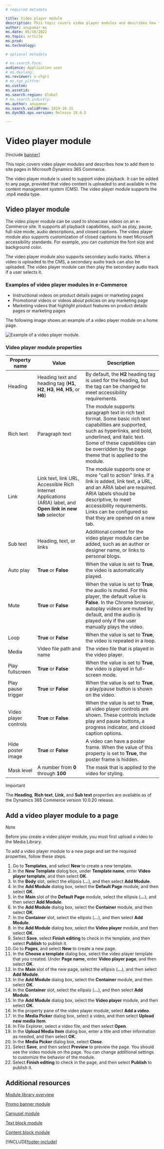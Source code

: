 ```yaml
---
# required metadata

title: Video player module
description: This topic covers video player modules and describes how to add them to site pages in Microsoft Dynamics 365 Commerce.
author: anupamar-ms
ms.date: 05/18/2022
ms.topic: article
ms.prod: 
ms.technology: 

# optional metadata

# ms.search.form: 
audience: Application user
# ms.devlang: 
ms.reviewer: v-chgri
# ms.tgt_pltfrm: 
ms.custom: 
ms.assetid: 
ms.search.region: Global
# ms.search.industry: 
ms.author: anupamar
ms.search.validFrom: 2019-10-31
ms.dyn365.ops.version: Release 10.0.5

---
```


# Video player module

[!include [banner](includes/banner.md)]

This topic covers video player modules and describes how to add them to site pages in Microsoft Dynamics 365 Commerce.

The video player module is used to support video playback. It can be added to any page, provided that video content is uploaded to and available in the content management system (CMS). The video player module supports the .mp4 media type.

## Video player module

The video player module can be used to showcase videos on an e-Commerce site. It supports all playback capabilities, such as play, pause, full-size mode, audio descriptions, and closed captions. The video player module also supports customization of closed captions to meet Microsoft accessibility standards. For example, you can customize the font size and background color.

The video player module also supports secondary audio tracks. When a video is uploaded to the CMS, a secondary audio track can also be uploaded. The video player module can then play the secondary audio track if a user selects it.

### Examples of video player modules in e-Commerce

- Instructional videos on product details pages or marketing pages
- Promotional videos or videos about policies on any marketing page
- Marketing videos that highlight product features on product details pages or marketing pages

The following image shows an example of a video player module on a home page.

![Example of a video player module.](./media/ecommerce-videoplayer.PNG)

### Video player module properties

| Property name         | Value                               | Description |
|-----------------------|-------------------------------------|-------------|
| Heading               | Heading text and heading tag (**H1**, **H2**, **H3**, **H4**, **H5**, or **H6**) | By default, the **H2** heading tag is used for the heading, but the tag can be changed to meet accessibility requirements. |
| Rich text             | Paragraph text | The module supports paragraph text in rich text format. Some basic rich text capabilities are supported, such as hyperlinks, and bold, underlined, and italic text. Some of these capabilities can be overridden by the page theme that is applied to the module. |
| Link                  | Link text, link URL, Accessible Rich Internet Applications (ARIA) label, and **Open link in new tab** selector | The module supports one or more "call to action" links. If a link is added, link text, a URL, and an ARIA label are required. ARIA labels should be descriptive, to meet accessibility requirements. Links can be configured so that they are opened on a new tab. |
| Sub text              | Heading, text, or links | Additional context for the video player module can be added, such as an author or designer name, or links to personal blogs. |
| Auto play             | **True** or **False**               | When the value is set to **True**, the video is automatically played. |
| Mute                  | **True** or **False**               | When the value is set to **True**, the audio is muted. For this player, the default value is **False**. In the Chrome browser, autoplay videos are muted by default, and the audio is played only if the user manually plays the video. |
| Loop                  | **True** or **False**               | When the value is set to **True**, the video is repeated in a loop. |
| Media                 | Video file path and name | The video file that is played in the video player. |
| Play fullscreen       | **True** or **False**               | When the value is set to **True**, the video is played in full-screen mode. |
| Play pause trigger    | **True** or **False**               | When the value is set to **True**, a play/pause button is shown on the video. |
| Video player controls | **True** or **False**               | When the value is set to **True**, all video player controls are shown. These controls include play and pause buttons, a progress indicator, and closed caption options. |
| Hide poster image     | **True** or **False**               | A video can have a poster frame. When the value of this property is set to **True**, the poster frame is hidden. |
| Mask level            | A number from **0** through **100** | The mask that is applied to the video for styling. |

> [!IMPORTANT]
> The **Heading**, **Rich text**, **Link**, and **Sub text** properties are available as of the Dynamics 365 Commerce version 10.0.20 release.

## Add a video player module to a page

> [!NOTE] 
> Before you create a video player module, you must first upload a video to the Media Library.

To add a video player module to a new page and set the required properties, follow these steps.

1. Go to **Templates**, and select **New** to create a new template.
1. In the **New Template** dialog box, under **Template name**, enter **Video player template**, and then select **OK**.
1. In the **Body** slot, select the ellipsis (**...**), and then select **Add Module**.
1. In the **Add Module** dialog box, select the **Default Page** module, and then select **OK**.
1. In the **Main** slot of the **Default Page** module, select the ellipsis (**...**), and then select **Add Module**.
1. In the **Add Module** dialog box, select the **Container** module, and then select **OK**.
1. In the **Container** slot, select the ellipsis (**...**), and then select **Add Module**.
1. In the **Add Module** dialog box, select the **Video player** module, and then select **OK**.
1. Select **Save**, select **Finish editing** to check in the template, and then select **Publish** to publish it. 
1. Go to **Pages**, and select **New** to create a new page.
1. In the **Choose a template** dialog box, select the video player template that you created. Under **Page name**, enter **Video player page**, and then select **OK**.
1. In the **Main** slot of the new page, select the ellipsis (**...**), and then select **Add Module**.
1. In the **Add Module** dialog box, select the **Container** module, and then select **OK**.
1. In the **Container** slot, select the ellipsis (**...**), and then select **Add Module**.
1. In the **Add Module** dialog box, select the **Video player** module, and then select **OK**.
1. In the property pane of the video player module, select **Add a video**.
1. In the **Media Picker** dialog box, select a video, and then select **Upload new media item**.
1. In File Explorer, select a video file, and then select **Open**.
1. In the **Upload Media Item** dialog box, enter a title and other information as needed, and then select **OK**.
1. In the **Media Picker** dialog box, select **Close**.
1. Select **Save**, and then select **Preview** to preview the page. You should see the video module on the page. You can change additional settings to customize the behavior of the module.
1. Select **Finish editing** to check in the page, and then select **Publish** to publish it. 

## Additional resources

[Module library overview](starter-kit-overview.md)

[Promo banner module](add-alert.md)

[Carousel module](add-carousel.md)

[Text block module](add-content-rich-block.md)

[Content block module](add-hero-module.md)


[!INCLUDE[footer-include](../includes/footer-banner.md)]
